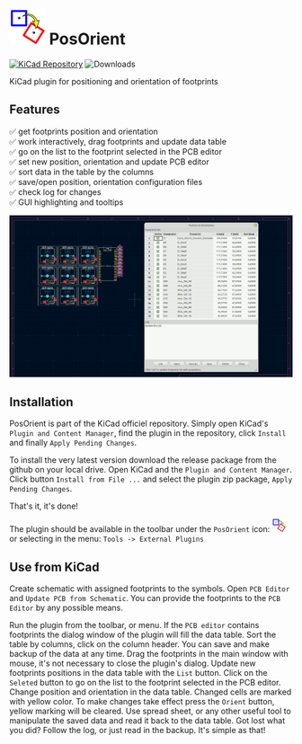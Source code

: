 # ![icon](src/resources/icon.png) PosOrient

[![KiCad Repository](https://img.shields.io/badge/KiCad-Plugin%20Repository-blue)](https://gitlab.com/kicad/addons/metadata/-/blob/main/packages/com.github.jacmie.PosOrient)
![Downloads](https://img.shields.io/github/downloads/jacmie/PosOrient/total)

KiCad plugin for positioning and orientation of footprints

## Features

:white_check_mark: get footprints position and orientation \
:white_check_mark: work interactively, drag footprints and update data table \
:white_check_mark: go on the list to the footprint selected in the PCB editor \
:white_check_mark: set new position, orientation and update PCB editor \
:white_check_mark: sort data in the table by the columns \
:white_check_mark: save/open position, orientation configuration files \
:white_check_mark: check log for changes \
:white_check_mark: GUI highlighting and tooltips 

![posOrient](images/posOrient.gif)

## Installation

PosOrient is part of the KiCad officiel repository. Simply open KiCad's `Plugin and Content Manager`, find the plugin in the repository, click `Install` and finally `Apply Pending Changes`.

To install the very latest version download the release package from the github on your local drive.
Open KiCad and the `Plugin and Content Manager`.
Click button `Install from File ...` and select the plugin zip package, `Apply Pending Changes`.

That's it, it's done!

The plugin should be available in the toolbar under the `PosOrient` icon: ![small_icon](src/plugins/icon.png)
or selecting in the menu: `Tools -> External Plugins`

## Use from KiCad

Create schematic with assigned footprints to the symbols. Open `PCB Editor` and `Update PCB from Schematic`.
You can provide the footprints to the `PCB Editor` by any possible means.

Run the plugin from the toolbar, or menu. If the `PCB editor` contains footprints the dialog window of the plugin will fill the data table. Sort the table by columns, click on the column header. You can save and make backup of the data at any time. Drag the footprints in the main window with mouse, it's not necessary to close the plugin's dialog. Update new footprints positions in the data table with the `List` button. Click on the `Seleted` button to go on the list to the footprint selected in the PCB editor. Change position and orientation in the data table. Changed cells are marked with yellow color. To make changes take effect press the `Orient` button, yellow marking will be cleared. Use spread sheet, or any other useful tool to manipulate the saved data and read it back to the data table. Got lost what you did? Follow the log, or just read in the backup. It's simple as that!